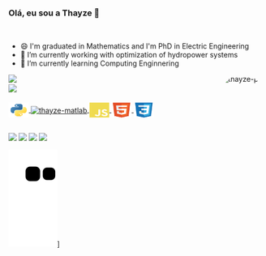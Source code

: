 ### Olá, eu sou a Thayze 👋

<div style="display: inline_block"><br>

- 😄 I'm graduated in Mathematics and I'm PhD in Electric Engineering
- 🔭 I’m currently working with optimization of hydropower systems
- 🌱 I’m currently learning Computing Enginnering

<img align="right" alt="thayze-pic" height="200" style="border-radius:50px;" src="https://cdn.discordapp.com/attachments/694999334810550334/1048610695379419266/eu_anime.gif">  

</div>

<!--
**thayzecosta/thayzecosta** is a ✨ _special_ ✨ repository because its `README.md` (this file) appears on your GitHub profile.

Here are some ideas to get you started:

- 👯 I’m looking to collaborate on ...
- 🤔 I’m looking for help with ...
- 💬 Ask me about ...
- 📫 How to reach me: ...
-  Pronouns: ...
- ⚡ Fun fact: ...
  <img height="170em" src="https://github-readme-stats.vercel.app/api/top-langs/?username=thayzecosta&layout=compact&langs_count=7&theme=buefy&count_private=true&include_all_commits=true"/>
-->

<div>
  <img height="170em" src="https://github-readme-stats.vercel.app/api/top-langs/?username=thayzecosta&layout=compact&langs_count=7&theme=buefy&count_private=true&include_all_commits=true"/>
</div>

<div align="left">
  <a href="https://github.com/thayzecosta">
  <img height="170em" src="https://github-readme-stats.vercel.app/api?username=thayzecosta&show_icons=true&theme=gruvbox_light&include_all_commits=true&count_private=true"/>
 </div>

<div style="display: inline_block"><br>
  <img align="center" alt="Python" height="30" width="40" src="https://raw.githubusercontent.com/devicons/devicon/master/icons/python/python-original.svg">
  <img align="center" alt="thayze-matlab" height="30" width="40" src="https://cdn.jsdelivr.net/gh/devicons/devicon/icons/matlab/matlab-original.svg" >  
  <img align="center" alt="Js" height="30" width="40" src="https://raw.githubusercontent.com/devicons/devicon/master/icons/javascript/javascript-plain.svg">
  <img align="center" alt="HTML" height="30" width="40" src="https://raw.githubusercontent.com/devicons/devicon/master/icons/html5/html5-original.svg">
  <img align="center" alt="CSS" height="30" width="40" src="https://raw.githubusercontent.com/devicons/devicon/master/icons/css3/css3-original.svg">
</div>
  
  ##

<div> 
  <a href = "mailto:thayzemartin@gmail.com"><img src="https://img.shields.io/badge/-Gmail-%23333?style=for-the-badge&logo=gmail&logoColor=white" target="_blank"></a>
  <a href="https://www.linkedin.com/in/thayze-d-martin-costa-da-silva-5a940185/" target="_blank"><img src="https://img.shields.io/badge/-LinkedIn-%230077B5?style=for-the-badge&logo=linkedin&logoColor=white" target="_blank"></a> 
  <a href="https://www.researchgate.net/profile/Thayze-Costa" target="_blank"><img height="28" src="https://dergipark.org.tr/tr/download/journal-file/22085" target="_blank"></a>
  <a href="https://replit.com/@ThayzeCosta" target="_blank"><img height="28" src="https://img.shields.io/badge/replit-667881?style=for-the-badge&logo=replit&logoColor=white" target="_blank"></a>
  
  
  ![Snake animation](https://github.com/thayzecosta/thayzecosta/blob/output/github-contribution-grid-snake.svg)]
 <!--

-->

</div>

